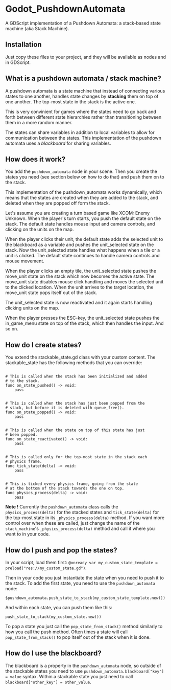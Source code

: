 # Godot_PushdownAutomata
A GDScript implementation of a Pushdown Automata: a stack-based state machine (aka Stack Machine).

## Installation

Just copy these files to your project, and they will be available as nodes and in GDScript.


## What is a pushdown automata / stack machine?

A pushdown automata is a state machine that instead of connecting various states to one another, handles state changes by **stacking** them on top of one another. The top-most state in the stack is the active one. 

This is very convinient for games where the states need to go back and forth between different state hierarchies rather than transitioning between them in a more random manner.

The states can share variables in addition to local variables to allow for communication between the states. This implementation of the pushdown automata uses a *blackboard* for sharing variables.


## How does it work?

You add the `pushdown_automata` node in your scene. Then you create the states you need (see section below on how to do that) and push them on to the stack. 

This implementation of the pushdown_automata works dynamically, which means that the states are created when they are added to the stack, and deleted when they are popped off form the stack.

Let's assume you are creating a turn based game like XCOM: Enemy Unknown. When the player's turn starts, you push the default state on the stack. The default state handles mouse input and camera controls, and clicking on the units on the map.

When the player clicks their unit, the default state adds the selected unit to the blackboard as a variable and pushes the unit_selected state on the stack. Now the unit_selected state handles what happens when a tile or a unit is clicked. The default state continues to handle camera controls and mouse movement.

When the player clicks an empty tile, the unit_selected state pushes the move_unit state on the stack which now becomes the active state. The move_unit state disables mouse click handling and moves the selected unit to the clicked location. When the unit arrives to the target location, the move_unit state pops itself out of the stack. 

The unit_selected state is now reactivated and it again starts handling clicking units on the map.

When the player presses the ESC-key, the unit_selected state pushes the in_game_menu state on top of the stack, which then handles the input. And so on.


## How do I create states?

You extend the stackable_state.gd class with your custom content. The stackable_state has the following methods that you can override:

```gdscript

# This is called when the stack has been initialized and added
# to the stack.
func on_state_pushed() -> void:
	pass


# This is called when the stack has just been popped from the
# stack, but before it is deleted with queue_free().
func on_state_popped() -> void:
	pass


# This is called when the state on top of this state has just
# been popped.
func on_state_reactivated() -> void:
	pass


# This is called only for the top-most state in the stack each
# physics frame.
func tick_state(delta) -> void:
	pass


# This is ticked every physics frame, going from the state
# at the bottom of the stack towards the one on top.
func physics_process(delta) -> void:
	pass

```

**Note !** Currently the `pushdown_automata` class calls the `physics_process(delta)` for the stacked states and `tick_state(delta)` for the top-most state in its `_physics_process(delta)` method. If you want more control over when these are called, just change the name of the `stack_machine`'s `_physics_process(delta)` method and call it where you want to in your code.


## How do I push and pop the states? 

In your script, load them first: `@onready var my_custom_state_template = preload("res://my_custom_state.gd")`. 

Then in your code you just instantiate the state when you need to push it to the stack. To add the first state, you need to use the `pushdown_automata` node:
```gdscript
$pushdown_automata.push_state_to_stack(my_custom_state_template.new())
```

And within each state, you can push them like this:
```gdscript
push_state_to_stack(my_custom_state.new())
```

To pop a state you just call the `pop_state_from_stack()` method similarly to how you call the push method. Often times a state will call `pop_state_from_stack()` to pop itself out of the stack when it is done.

## How do I use the blackboard?

The blackboard is a property in the `pushdown_automata` node, so outside of the stackable states you need to use `pushdown_automata.blackboard["key"] = value` syntax. Within a stackable state you just need to call `blackboard["other_key"] = other_value`.


